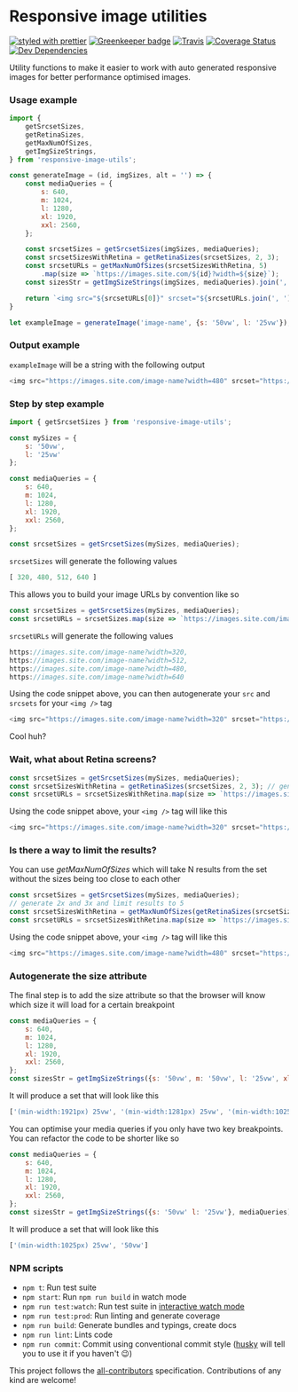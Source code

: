 # Responsive image utilities

[![styled with prettier](https://img.shields.io/badge/styled_with-prettier-ff69b4.svg)](https://github.com/prettier/prettier)
[![Greenkeeper badge](https://badges.greenkeeper.io/kbalagtey-tacit/responsive-image-utils.svg)](https://greenkeeper.io/)
[![Travis](https://img.shields.io/travis/kbalagtey-tacit/responsive-image-utils.svg)](https://travis-ci.org/kbalagtey-tacit/responsive-image-utils)
[![Coverage Status](https://coveralls.io/repos/github/kbalagtey-tacit/responsive-image-utils/badge.svg)](https://coveralls.io/github/kbalagtey-tacit/responsive-image-utils)
[![Dev Dependencies](https://david-dm.org/kbalagtey-tacit/responsive-image-utils/dev-status.svg)](https://david-dm.org/kbalagtey-tacit/responsive-image-utils?type=dev)

Utility functions to make it easier to work with auto generated responsive images for better performance optimised images.

### Usage example
```js
import {
	getSrcsetSizes,
	getRetinaSizes,
	getMaxNumOfSizes,
	getImgSizeStrings,
} from 'responsive-image-utils';

const generateImage = (id, imgSizes, alt = '') => {
	const mediaQueries = {
		s: 640,
		m: 1024,
		l: 1280,
		xl: 1920,
		xxl: 2560,
	};

	const srcsetSizes = getSrcsetSizes(imgSizes, mediaQueries);
	const srcsetSizesWithRetina = getRetinaSizes(srcsetSizes, 2, 3);
	const srcsetURLs = getMaxNumOfSizes(srcsetSizesWithRetina, 5)
		.map(size => `https://images.site.com/${id}?width=${size}`);
	const sizesStr = getImgSizeStrings(imgSizes, mediaQueries).join(', ');

	return `<img src="${srcsetURLs[0]}" srcset="${srcsetURLs.join(', ')}" sizes="${sizesStr}" alt="${alt}" />`;
}

let exampleImage = generateImage('image-name', {s: '50vw', l: '25vw'});
```

### Output example
`exampleImage` will be a string with the following output

```js
<img src="https://images.site.com/image-name?width=480" srcset="https://images.site.com/image-name?width=480, https://images.site.com/image-name?width=640, https://images.site.com/image-name?width=1024, https://images.site.com/image-name?width=1440, https://images.site.com/image-name?width=1920" sizes="(min-width:1025px) 25vw, 50vw" alt="" />
```

### Step by step example
```js
import { getSrcsetSizes } from 'responsive-image-utils';

const mySizes = {
	s: '50vw',
	l: '25vw'
};

const mediaQueries = {
	s: 640,
	m: 1024,
	l: 1280,
	xl: 1920,
	xxl: 2560,
};

const srcsetSizes = getSrcsetSizes(mySizes, mediaQueries);
```


`srcsetSizes` will generate the following values
```js
[ 320, 480, 512, 640 ]
```

This allows you to build your image URLs by convention like so

```js
const srcsetSizes = getSrcsetSizes(mySizes, mediaQueries);
const srcsetURLs = srcsetSizes.map(size => `https://images.site.com/image-name?width=${size}`).join(', ');
```


`srcsetURLs` will generate the following values

```js
https://images.site.com/image-name?width=320,
https://images.site.com/image-name?width=512,
https://images.site.com/image-name?width=480,
https://images.site.com/image-name?width=640
```

Using the code snippet above, you can then autogenerate your `src` and `srcsets` for your `<img />` tag
```js
<img src="https://images.site.com/image-name?width=320" srcset="https://images.site.com/image-name?width=320, https://images.site.com/image-name?width=480, https://images.site.com/image-name?width=512, https://images.site.com/image-name?width=640" alt="" />
```

Cool huh?

### Wait, what about Retina screens?
```js
const srcsetSizes = getSrcsetSizes(mySizes, mediaQueries);
const srcsetSizesWithRetina = getRetinaSizes(srcsetSizes, 2, 3); // generate 2x and 3x
const srcsetURLs = srcsetSizesWithRetina.map(size => `https://images.site.com/image-name?width=${size}`).join(', ');
```

Using the code snippet above, your `<img />` tag will like this
```js
<img src="https://images.site.com/image-name?width=320" srcset="https://images.site.com/image-name?width=320, https://images.site.com/image-name?width=480, https://images.site.com/image-name?width=512, https://images.site.com/image-name?width=640, https://images.site.com/image-name?width=960, https://images.site.com/image-name?width=1024, https://images.site.com/image-name?width=1280, https://images.site.com/image-name?width=1440, https://images.site.com/image-name?width=1536, https://images.site.com/image-name?width=1920" alt="" />
```

### Is there a way to limit the results?

You can use *getMaxNumOfSizes* which will take N results from the set without the sizes being too close to each other
```js
const srcsetSizes = getSrcsetSizes(mySizes, mediaQueries);
// generate 2x and 3x and limit results to 5
const srcsetSizesWithRetina = getMaxNumOfSizes(getRetinaSizes(srcsetSizes, 2, 3), 5);
const srcsetURLs = srcsetSizesWithRetina.map(size => `https://images.site.com/image-name?width=${size}`).join(', ');
```

Using the code snippet above, your `<img />` tag will like this
```js
<img src="https://images.site.com/image-name?width=480" srcset="https://images.site.com/image-name?width=480, https://images.site.com/image-name?width=640, https://images.site.com/image-name?width=1024, https://images.site.com/image-name?width=1440, https://images.site.com/image-name?width=1920" alt="" />
```

### Autogenerate the size attribute

The final step is to add the size attribute so that the browser will know which size it will load for a certain breakpoint

```js
const mediaQueries = {
	s: 640,
	m: 1024,
	l: 1280,
	xl: 1920,
	xxl: 2560,
};
const sizesStr = getImgSizeStrings({s: '50vw', m: '50vw', l: '25vw', xl: '25vw', xxl: '25vw'}, mediaQueries);
```

It will produce a set that will look like this
```js
['(min-width:1921px) 25vw', '(min-width:1281px) 25vw', '(min-width:1025px) 25vw', '(min-width:641px) 50vw', '50vw']
```

You can optimise your media queries if you only have two key breakpoints. You can refactor the code to be shorter like so
```js
const mediaQueries = {
	s: 640,
	m: 1024,
	l: 1280,
	xl: 1920,
	xxl: 2560,
};
const sizesStr = getImgSizeStrings({s: '50vw' l: '25vw'}, mediaQueries);
```

It will produce a set that will look like this
```js
['(min-width:1025px) 25vw', '50vw']
```

### NPM scripts

 - `npm t`: Run test suite
 - `npm start`: Run `npm run build` in watch mode
 - `npm run test:watch`: Run test suite in [interactive watch mode](http://facebook.github.io/jest/docs/cli.html#watch)
 - `npm run test:prod`: Run linting and generate coverage
 - `npm run build`: Generate bundles and typings, create docs
 - `npm run lint`: Lints code
 - `npm run commit`: Commit using conventional commit style ([husky](https://github.com/typicode/husky) will tell you to use it if you haven't :wink:)

This project follows the [all-contributors](https://github.com/kentcdodds/all-contributors) specification. Contributions of any kind are welcome!
